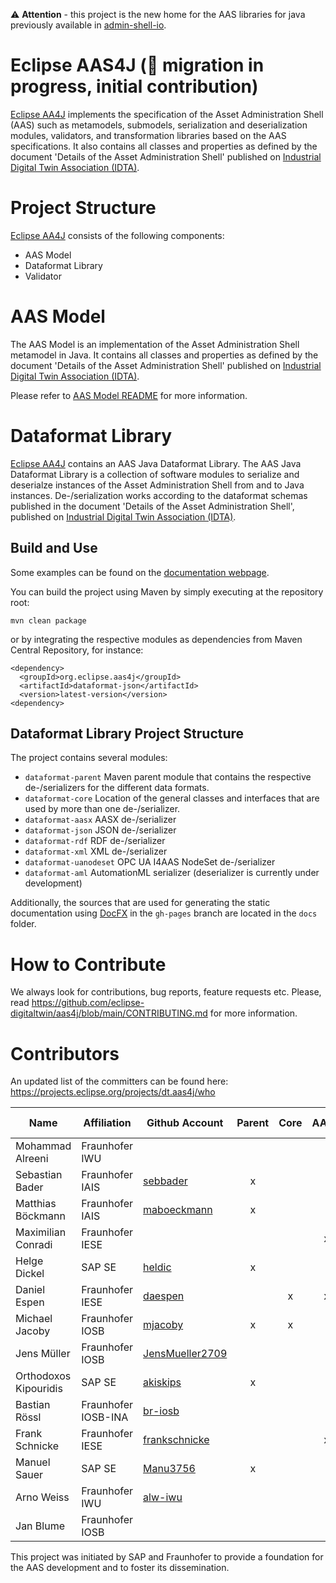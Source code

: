 :warning:  **Attention** - this project is the new home for the 
AAS libraries for java previously available in [admin-shell-io](https://github.com/admin-shell-io).
# Eclipse AAS4J (:construction: migration in progress, initial contribution)

[Eclipse AA4J](https://projects.eclipse.org/projects/dt.aas4j) implements the specification of the Asset Administration Shell (AAS) such as metamodels, submodels, serialization and deserialization modules, validators, and transformation libraries based on the AAS specifications. It also contains all classes and properties as defined by the document 'Details of the Asset Administration Shell' published on [Industrial Digital Twin Association (IDTA)](https://industrialdigitaltwin.org/en/).

# Project Structure

[Eclipse AA4J](https://projects.eclipse.org/projects/dt.aas4j) consists of the following components:
- AAS Model
- Dataformat Library
- Validator

# AAS Model

The AAS Model is an implementation of the Asset Administration Shell
metamodel in Java. It contains all classes and properties as defined by the
document 'Details of the Asset Administration Shell' published on
[Industrial Digital Twin Association (IDTA)](https://industrialdigitaltwin.org/en/).

Please refer to [AAS Model README](model/README.md) for more information.

# Dataformat Library

[Eclipse AA4J](https://projects.eclipse.org/projects/dt.aas4j) contains an AAS Java Dataformat Library. The AAS Java Dataformat Library is a collection of software modules to serialize and deserialze instances of the Asset Administration Shell from and to Java instances. De-/serialization works according to the dataformat schemas published in the document 'Details of the Asset Administration Shell', published on [Industrial Digital Twin Association (IDTA)](https://industrialdigitaltwin.org/en/).


## Build and Use

Some examples can be found on the [documentation webpage](https://admin-shell-io.github.io/java-serializer/).

You can build the project using Maven by simply executing at the repository
root:

`mvn clean package`


or by integrating the respective modules as dependencies from Maven Central Repository, for instance:

```
<dependency>
  <groupId>org.eclipse.aas4j</groupId>
  <artifactId>dataformat-json</artifactId>
  <version>latest-version</version>
<dependency>
```

## Dataformat Library Project Structure

The project contains several modules:

- `dataformat-parent` Maven parent module that contains the respective de-/serializers for the different data formats.
- `dataformat-core` Location of the general classes and interfaces that are used by more than one de-/serializer.
- `dataformat-aasx` AASX de-/serializer
- `dataformat-json` JSON de-/serializer
- `dataformat-rdf` RDF de-/serializer
- `dataformat-xml` XML de-/serializer
- `dataformat-uanodeset` OPC UA I4AAS NodeSet de-/serializer
- `dataformat-aml` AutomationML serializer (deserializer is currently under development)

Additionally, the sources that are used for generating the static documentation using [DocFX](https://dotnet.github.io/docfx/) in the `gh-pages` branch are located in the `docs` folder.



# How to Contribute

We always look for contributions, bug reports, feature requests etc. Please, read https://github.com/eclipse-digitaltwin/aas4j/blob/main/CONTRIBUTING.md for more information.


# Contributors

An updated list of the committers can be found here: https://projects.eclipse.org/projects/dt.aas4j/who

| Name        | Affiliation           | Github Account | Parent | Core  | AASX | JSON | XML | RDF | UA-Nodeset | Validator| AutomationML
--- | --- | --- | :---: | :---: | :---: | :---: | :---: | :---: | :---: | :---: | :---:
| Mohammad Alreeni | Fraunhofer IWU | []() |  |  |  |  | x |  |  |  |
| Sebastian Bader | Fraunhofer IAIS | [sebbader](https://github.com/sebbader) | x |  |  |  |  | x |  | x |  |
| Matthias Böckmann | Fraunhofer IAIS | [maboeckmann](https://github.com/maboeckmann) | x |  |  |  |  | x |  | x |  |
| Maximilian Conradi | Fraunhofer IESE | []() |  |  | x |  | x |  |  |  |  |
| Helge Dickel | SAP SE | [heldic](https://github.com/heldic) | x |  |  | x | x |  |  |  |  |
| Daniel Espen | Fraunhofer IESE | [daespen](https://github.com/daespen) |  | x | x | x | x |  |  |  |  |
| Michael Jacoby | Fraunhofer IOSB| [mjacoby](https://github.com/mjacoby) | x | x |  | x | x |  |  |  | x |
| Jens Müller | Fraunhofer IOSB | [JensMueller2709](https://github.com/JensMueller2709) |  |  |  | x |  |  |  |  | x |
| Orthodoxos Kipouridis | SAP SE | [akiskips](https://github.com/akiskips) | x |  |  | x | x |  |  |  |  |
| Bastian Rössl | Fraunhofer IOSB-INA | [br-iosb](https://github.com/br-iosb) |  |  |  | x |  |  | x |  |  |
| Frank Schnicke | Fraunhofer IESE | [frankschnicke](https://github.com/frankschnicke) |  |  | x |  | x |  |  | x |  |
| Manuel Sauer | SAP SE | [Manu3756](https://github.com/Manu3756) | x |  |  |  |  |  |  |  |  |
| Arno Weiss | Fraunhofer IWU | [alw-iwu](https://github.com/alw-iwu) |  |  |  | x |  |  | x |  |  |
| Jan Blume | Fraunhofer IOSB | []() |  |  |  |  |  |  |  |  | x |

This project was initiated by SAP and Fraunhofer to provide a foundation for the
AAS development and to foster its dissemination.
